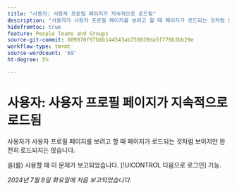 ```yaml
---
title: "사용자: 사용자 프로필 페이지가 지속적으로 로드됨"
description: "사용자가 사용자 프로필 페이지를 보려고 할 때 페이지가 로드되는 것처럼 보이지만 완전히 로드되지 않습니다."
hidefromtoc: true
feature: People Teams and Groups
source-git-commit: 609970f97b8b144543ab758039da5f778b3bb29e
workflow-type: tm+mt
source-wordcount: '69'
ht-degree: 5%

---
```



# 사용자: 사용자 프로필 페이지가 지속적으로 로드됨

사용자가 사용자 프로필 페이지를 보려고 할 때 페이지가 로드되는 것처럼 보이지만 완전히 로드되지는 않습니다.

을(를) 사용할 때 이 문제가 보고되었습니다. [!UICONTROL 다음으로 로그인] 기능.

_2024년 7월 8일 화요일에 처음 보고되었습니다._
